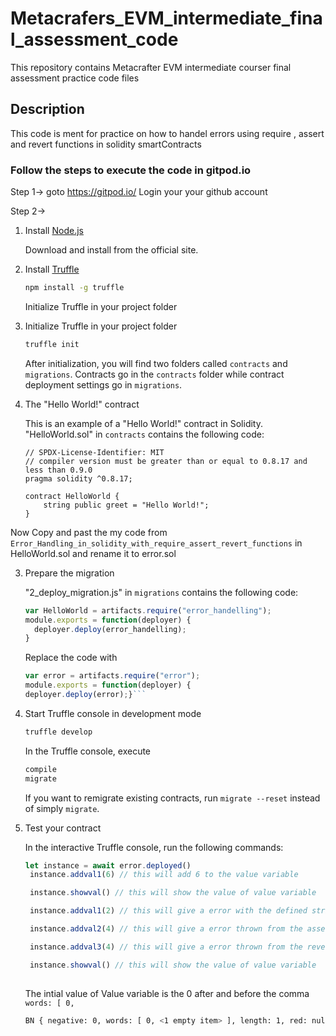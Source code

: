 # Metacrafers_EVM_intermediate_final_assessment_code
This repository contains Metacrafter EVM intermediate courser final assessment practice code files
## Description
This code is ment for practice on how to handel errors using require , assert and revert functions in solidity smartContracts
### Follow the steps to execute the code in gitpod.io
Step 1-> goto https://gitpod.io/ Login your your github account

Step 2-> 
1. Install [Node.js](https://nodejs.org)

   Download and install from the official site.

2. Install [Truffle](https://github.com/trufflesuite/truffle)

   ```bash
   npm install -g truffle
   ```
   Initialize Truffle in your project folder

1. Initialize Truffle in your project folder

   ```bash
   truffle init
   ```

   After initialization, you will find two folders called `contracts` and `migrations`. Contracts go in the `contracts` folder while contract deployment settings go in `migrations`.

2. The "Hello World!" contract

   This is an example of a "Hello World!" contract in Solidity. 
   "HelloWorld.sol" in `contracts` contains the following code:

   ```solidity
   // SPDX-License-Identifier: MIT
   // compiler version must be greater than or equal to 0.8.17 and less than 0.9.0
   pragma solidity ^0.8.17;
   
   contract HelloWorld {
       string public greet = "Hello World!";
   }   
   ```
Now Copy and past the my code from ` Error_Handling_in_solidity_with_require_assert_revert_functions ` in HelloWorld.sol and rename it to error.sol

3. Prepare the migration

   "2_deploy_migration.js" in `migrations` contains the following code:

   ```javascript
   var HelloWorld = artifacts.require("error_handelling");
   module.exports = function(deployer) {
     deployer.deploy(error_handelling);
   }
   ```
   Replace the code with 
   ``` javascript
   var error = artifacts.require("error");
   module.exports = function(deployer) {
   deployer.deploy(error);}```

4. Start Truffle console in development mode

   ```bash
   truffle develop
   ```

   In the Truffle console, execute

   ```bash
   compile
   migrate
   ```
   If you want to remigrate existing contracts, run `migrate --reset` instead of simply `migrate`.

5. Test your contract

   In the interactive Truffle console, run the following commands:

   ```javascript
   let instance = await error.deployed()
    instance.addval1(6) // this will add 6 to the value variable
   
    instance.showval() // this will show the value of value variable

    instance.addval1(2) // this will give a error with the defined string in require furntion in the addval1 funcion

    instance.addval2(4) // this will give a error thrown from the assert functions in addval2 funcion

    instance.addval3(4) // this will give a error thrown from the revert functions in addval2 funcion undone the changes made to the value variable

    instance.showval() // this will show the value of value variable
     
   ```

   The intial value of Value variable is the 0 after and before the comma ```words: [ 0,```

   ```bash
   BN { negative: 0, words: [ 0, <1 empty item> ], length: 1, red: null }
   ```
